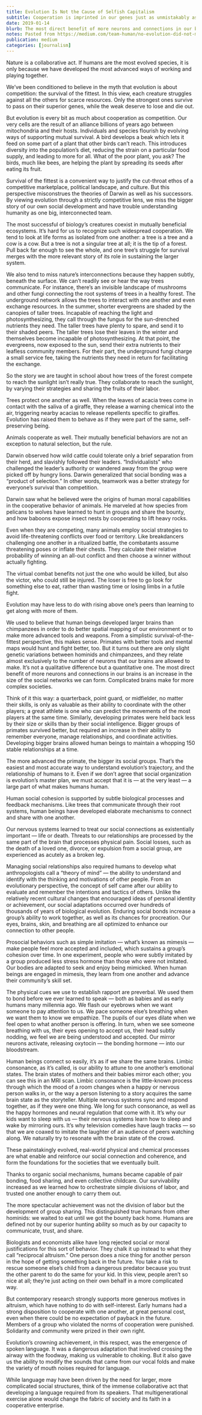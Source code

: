 ```yaml
---
title: Evolution Is Not the Cause of Selfish Capitalism
subtitle: Cooperation is imprinted in our genes just as unmistakably as competition
date: 2019-01-14
blurb: The most direct benefit of more neurons and connections in our brains is an increase in the size of the social networks we can form.
notes: Pasted from https://medium.com/team-human/no-evolution-did-not-make-us-into-selfish-capitalists-95cb9f1402d6
publication: medium
categories: [journalism]
---
```


Nature is a collaborative act. If humans are the most evolved species, it is only because we have developed the most advanced ways of working and playing together.

We’ve been conditioned to believe in the myth that evolution is about competition: the survival of the fittest. In this view, each creature struggles against all the others for scarce resources. Only the strongest ones survive to pass on their superior genes, while the weak deserve to lose and die out.

But evolution is every bit as much about cooperation as competition. Our very cells are the result of an alliance billions of years ago between mitochondria and their hosts. Individuals and species flourish by evolving ways of supporting mutual survival. A bird develops a beak which lets it feed on some part of a plant that other birds can’t reach. This introduces diversity into the population’s diet, reducing the strain on a particular food supply, and leading to more for all. What of the poor plant, you ask? The birds, much like bees, are helping the plant by spreading its seeds after eating its fruit.

Survival of the fittest is a convenient way to justify the cut-throat ethos of a competitive marketplace, political landscape, and culture. But this perspective misconstrues the theories of Darwin as well as his successors. By viewing evolution through a strictly competitive lens, we miss the bigger story of our own social development and have trouble understanding humanity as one big, interconnected team.

The most successful of biology’s creatures coexist in mutually beneficial ecosystems. It’s hard for us to recognize such widespread cooperation. We tend to look at life forms as isolated from one another: a tree is a tree and a cow is a cow. But a tree is not a singular tree at all; it is the tip of a forest. Pull back far enough to see the whole, and one tree’s struggle for survival merges with the more relevant story of its role in sustaining the larger system.

We also tend to miss nature’s interconnections because they happen subtly, beneath the surface. We can’t readily see or hear the way trees communicate. For instance, there’s an invisible landscape of mushrooms and other fungi connecting the root systems of trees in a healthy forest. The underground network allows the trees to interact with one another and even exchange resources. In the summer, shorter evergreens are shaded by the canopies of taller trees. Incapable of reaching the light and photosynthesizing, they call through the fungus for the sun-drenched nutrients they need. The taller trees have plenty to spare, and send it to their shaded peers. The taller trees lose their leaves in the winter and themselves become incapable of photosynthesizing. At that point, the evergreens, now exposed to the sun, send their extra nutrients to their leafless community members. For their part, the underground fungi charge a small service fee, taking the nutrients they need in return for facilitating the exchange.

So the story we are taught in school about how trees of the forest compete to reach the sunlight isn’t really true. They collaborate to reach the sunlight, by varying their strategies and sharing the fruits of their labor.

Trees protect one another as well. When the leaves of acacia trees come in contact with the saliva of a giraffe, they release a warning chemical into the air, triggering nearby acacias to release repellents specific to giraffes. Evolution has raised them to behave as if they were part of the same, self-preserving being.

Animals cooperate as well. Their mutually beneficial behaviors are not an exception to natural selection, but the rule.

Darwin observed how wild cattle could tolerate only a brief separation from their herd, and slavishly followed their leaders. “Individualists” who challenged the leader’s authority or wandered away from the group were picked off by hungry lions. Darwin generalized that social bonding was a “product of selection.” In other words, teamwork was a better strategy for everyone’s survival than competition.

Darwin saw what he believed were the origins of human moral capabilities in the cooperative behavior of animals. He marveled at how species from pelicans to wolves have learned to hunt in groups and share the bounty, and how baboons expose insect nests by cooperating to lift heavy rocks.

Even when they are competing, many animals employ social strategies to avoid life-threatening conflicts over food or territory. Like breakdancers challenging one another in a ritualized battle, the combatants assume threatening poses or inflate their chests. They calculate their relative probability of winning an all-out conflict and then choose a winner without actually fighting.

The virtual combat benefits not just the one who would be killed, but also the victor, who could still be injured. The loser is free to go look for something else to eat, rather than wasting time or losing limbs in a futile fight.

Evolution may have less to do with rising above one’s peers than learning to get along with more of them.

We used to believe that human beings developed larger brains than chimpanzees in order to do better spatial mapping of our environment or to make more advanced tools and weapons. From a simplistic survival-of-the-fittest perspective, this makes sense. Primates with better tools and mental maps would hunt and fight better, too. But it turns out there are only slight genetic variations between hominids and chimpanzees, and they relate almost exclusively to the number of neurons that our brains are allowed to make. It’s not a qualitative difference but a quantitative one. The most direct benefit of more neurons and connections in our brains is an increase in the size of the social networks we can form. Complicated brains make for more complex societies.

Think of it this way: a quarterback, point guard, or midfielder, no matter their skills, is only as valuable as their ability to coordinate with the other players; a great athlete is one who can predict the movements of the most players at the same time. Similarly, developing primates were held back less by their size or skills than by their social intelligence. Bigger groups of primates survived better, but required an increase in their ability to remember everyone, manage relationships, and coordinate activities. Developing bigger brains allowed human beings to maintain a whopping 150 stable relationships at a time.

The more advanced the primate, the bigger its social groups. That’s the easiest and most accurate way to understand evolution’s trajectory, and the relationship of humans to it. Even if we don’t agree that social organization is evolution’s master plan, we must accept that it is — at the very least — a large part of what makes humans human.

Human social cohesion is supported by subtle biological processes and feedback mechanisms. Like trees that communicate through their root systems, human beings have developed elaborate mechanisms to connect and share with one another.

Our nervous systems learned to treat our social connections as existentially important — life or death. Threats to our relationships are processed by the same part of the brain that processes physical pain. Social losses, such as the death of a loved one, divorce, or expulsion from a social group, are experienced as acutely as a broken leg.

Managing social relationships also required humans to develop what anthropologists call a “theory of mind” — the ability to understand and identify with the thinking and motivations of other people. From an evolutionary perspective, the concept of self came after our ability to evaluate and remember the intentions and tactics of others. Unlike the relatively recent cultural changes that encouraged ideas of personal identity or achievement, our social adaptations occurred over hundreds of thousands of years of biological evolution. Enduring social bonds increase a group’s ability to work together, as well as its chances for procreation. Our eyes, brains, skin, and breathing are all optimized to enhance our connection to other people.

Prosocial behaviors such as simple imitation — what’s known as mimesis — make people feel more accepted and included, which sustains a group’s cohesion over time. In one experiment, people who were subtly imitated by a group produced less stress hormone than those who were not imitated. Our bodies are adapted to seek and enjoy being mimicked. When human beings are engaged in mimesis, they learn from one another and advance their community’s skill set.

The physical cues we use to establish rapport are preverbal. We used them to bond before we ever learned to speak — both as babies and as early humans many millennia ago. We flash our eyebrows when we want someone to pay attention to us. We pace someone else’s breathing when we want them to know we empathize. The pupils of our eyes dilate when we feel open to what another person is offering. In turn, when we see someone breathing with us, their eyes opening to accept us, their head subtly nodding, we feel we are being understood and accepted. Our mirror neurons activate, releasing oxytocin — the bonding hormone — into our bloodstream.

Human beings connect so easily, it’s as if we share the same brains. Limbic consonance, as it’s called, is our ability to attune to one another’s emotional states. The brain states of mothers and their babies mirror each other; you can see this in an MRI scan. Limbic consonance is the little-known process through which the mood of a room changes when a happy or nervous person walks in, or the way a person listening to a story acquires the same brain state as the storyteller. Multiple nervous systems sync and respond together, as if they were one thing. We long for such consonance, as well as the happy hormones and neural regulation that come with it. It’s why our kids want to sleep with us — their nervous systems learn how to sleep and wake by mirroring ours. It’s why television comedies have laugh tracks — so that we are coaxed to imitate the laughter of an audience of peers watching along. We naturally try to resonate with the brain state of the crowd.

These painstakingly evolved, real-world physical and chemical processes are what enable and reinforce our social connection and coherence, and form the foundations for the societies that we eventually built.

Thanks to organic social mechanisms, humans became capable of pair bonding, food sharing, and even collective childcare. Our survivability increased as we learned how to orchestrate simple divisions of labor, and trusted one another enough to carry them out.

The more spectacular achievement was not the division of labor but the development of group sharing. This distinguished true humans from other hominids: we waited to eat until we got the bounty back home. Humans are defined not by our superior hunting ability so much as by our capacity to communicate, trust, and share.

Biologists and economists alike have long rejected social or moral justifications for this sort of behavior. They chalk it up instead to what they call “reciprocal altruism.” One person does a nice thing for another person in the hope of getting something back in the future. You take a risk to rescue someone else’s child from a dangerous predator because you trust the other parent to do the same for your kid. In this view, people aren’t so nice at all; they’re just acting on their own behalf in a more complicated way.

But contemporary research strongly supports more generous motives in altruism, which have nothing to do with self-interest. Early humans had a strong disposition to cooperate with one another, at great personal cost, even when there could be no expectation of payback in the future. Members of a group who violated the norms of cooperation were punished. Solidarity and community were prized in their own right.

Evolution’s crowning achievement, in this respect, was the emergence of spoken language. It was a dangerous adaptation that involved crossing the airway with the foodway, making us vulnerable to choking. But it also gave us the ability to modify the sounds that came from our vocal folds and make the variety of mouth noises required for language.

While language may have been driven by the need for larger, more complicated social structures, think of the immense collaborative act that developing a language required from its speakers. That multigenerational exercise alone would change the fabric of society and its faith in a cooperative enterprise.
